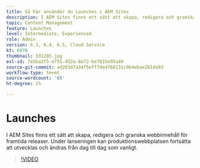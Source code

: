 ```yaml
---
title: Så här använder du Launches i AEM Sites
description: I AEM Sites finns ett sätt att skapa, redigera och granska innehåll för framtida releaser.
topic: Content Management
feature: Launches
level: Intermediate, Experienced
role: Admin
version: 6.3, 6.4, 6.5, Cloud Service
kt: 6970
thumbnail: 331285.jpg
exl-id: 7e5ba3f5-e755-452a-8e72-be7832e95a49
source-git-commit: ad203d7a34f5eff7de4768131c9b4ebae261da93
workflow-type: tm+mt
source-wordcount: '65'
ht-degree: 1%

---
```


# Launches

I AEM Sites finns ett sätt att skapa, redigera och granska webbinnehåll för framtida releaser. Under lanseringen kan produktionswebbplatsen fortsätta att utvecklas och ändras från dag till dag som vanligt.

>[!VIDEO](https://video.tv.adobe.com/v/331285?quality=12&learn=on)
